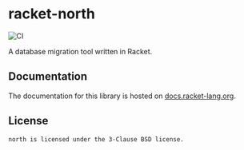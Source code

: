 # racket-north

![CI](https://github.com/Bogdanp/racket-north/workflows/CI/badge.svg)

A database migration tool written in Racket.

## Documentation

The documentation for this library is hosted on [docs.racket-lang.org](http://docs.racket-lang.org/north/index.html).

## License

    north is licensed under the 3-Clause BSD license.
